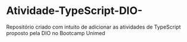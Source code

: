 # Atividade-TypeScript-DIO-
Repositório criado com intuito de adicionar as atividades de TypeScript proposto pela DIO no Bootcamp Unimed

